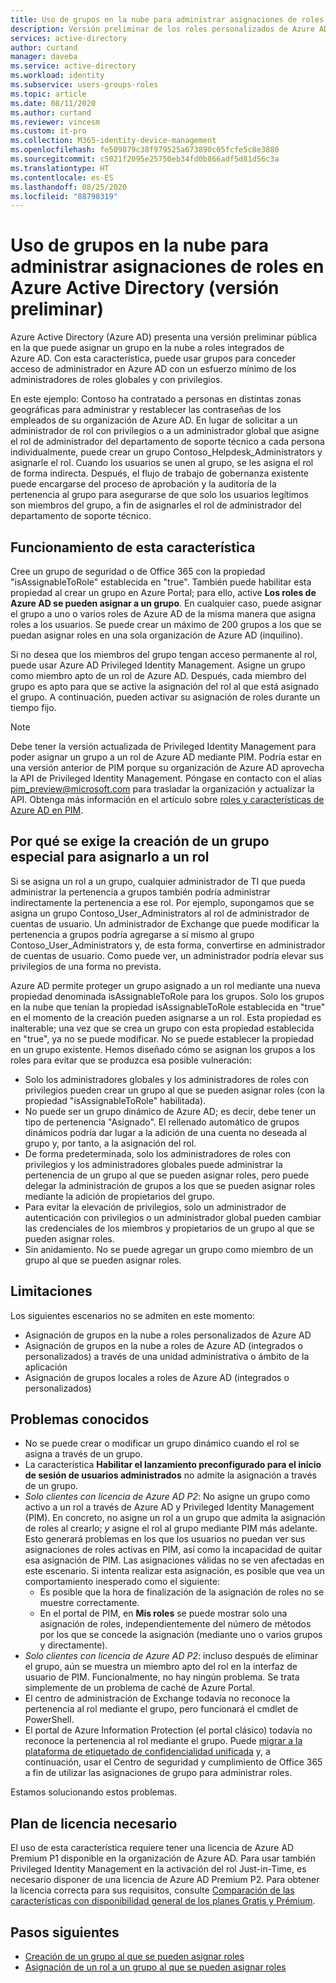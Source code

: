```yaml
---
title: Uso de grupos en la nube para administrar asignaciones de roles en Azure Active Directory | Microsoft Docs
description: Versión preliminar de los roles personalizados de Azure AD para delegar la administración de identidades. Administre roles de Azure en Azure Portal, PowerShell o Graph API.
services: active-directory
author: curtand
manager: daveba
ms.service: active-directory
ms.workload: identity
ms.subservice: users-groups-roles
ms.topic: article
ms.date: 08/11/2020
ms.author: curtand
ms.reviewer: vincesm
ms.custom: it-pro
ms.collection: M365-identity-device-management
ms.openlocfilehash: fe509879c38f979525a673890c05fcfe5c8e3880
ms.sourcegitcommit: c5021f2095e25750eb34fd0b866adf5d81d56c3a
ms.translationtype: HT
ms.contentlocale: es-ES
ms.lasthandoff: 08/25/2020
ms.locfileid: "88798319"
---
```

# <a name="use-cloud-groups-to-manage-role-assignments-in-azure-active-directory-preview"></a>Uso de grupos en la nube para administrar asignaciones de roles en Azure Active Directory (versión preliminar)

Azure Active Directory (Azure AD) presenta una versión preliminar pública en la que puede asignar un grupo en la nube a roles integrados de Azure AD. Con esta característica, puede usar grupos para conceder acceso de administrador en Azure AD con un esfuerzo mínimo de los administradores de roles globales y con privilegios.

En este ejemplo: Contoso ha contratado a personas en distintas zonas geográficas para administrar y restablecer las contraseñas de los empleados de su organización de Azure AD. En lugar de solicitar a un administrador de rol con privilegios o a un administrador global que asigne el rol de administrador del departamento de soporte técnico a cada persona individualmente, puede crear un grupo Contoso_Helpdesk_Administrators y asignarle el rol. Cuando los usuarios se unen al grupo, se les asigna el rol de forma indirecta. Después, el flujo de trabajo de gobernanza existente puede encargarse del proceso de aprobación y la auditoría de la pertenencia al grupo para asegurarse de que solo los usuarios legítimos son miembros del grupo, a fin de asignarles el rol de administrador del departamento de soporte técnico.

## <a name="how-this-feature-works"></a>Funcionamiento de esta característica

Cree un grupo de seguridad o de Office 365 con la propiedad "isAssignableToRole" establecida en "true". También puede habilitar esta propiedad al crear un grupo en Azure Portal; para ello, active **Los roles de Azure AD se pueden asignar a un grupo**. En cualquier caso, puede asignar el grupo a uno o varios roles de Azure AD de la misma manera que asigna roles a los usuarios. Se puede crear un máximo de 200 grupos a los que se puedan asignar roles en una sola organización de Azure AD (inquilino).

Si no desea que los miembros del grupo tengan acceso permanente al rol, puede usar Azure AD Privileged Identity Management. Asigne un grupo como miembro apto de un rol de Azure AD. Después, cada miembro del grupo es apto para que se active la asignación del rol al que está asignado el grupo. A continuación, pueden activar su asignación de roles durante un tiempo fijo.

> [!Note]
> Debe tener la versión actualizada de Privileged Identity Management para poder asignar un grupo a un rol de Azure AD mediante PIM. Podría estar en una versión anterior de PIM porque su organización de Azure AD aprovecha la API de Privileged Identity Management. Póngase en contacto con el alias pim_preview@microsoft.com para trasladar la organización y actualizar la API. Obtenga más información en el artículo sobre [roles y características de Azure AD en PIM](../privileged-identity-management/azure-ad-roles-features.md).

## <a name="why-we-enforce-creation-of-a-special-group-for-assigning-it-to-a-role"></a>Por qué se exige la creación de un grupo especial para asignarlo a un rol

Si se asigna un rol a un grupo, cualquier administrador de TI que pueda administrar la pertenencia a grupos también podría administrar indirectamente la pertenencia a ese rol. Por ejemplo, supongamos que se asigna un grupo Contoso_User_Administrators al rol de administrador de cuentas de usuario. Un administrador de Exchange que puede modificar la pertenencia a grupos podría agregarse a sí mismo al grupo Contoso_User_Administrators y, de esta forma, convertirse en administrador de cuentas de usuario. Como puede ver, un administrador podría elevar sus privilegios de una forma no prevista.

Azure AD permite proteger un grupo asignado a un rol mediante una nueva propiedad denominada isAssignableToRole para los grupos. Solo los grupos en la nube que tenían la propiedad isAssignableToRole establecida en "true" en el momento de la creación pueden asignarse a un rol. Esta propiedad es inalterable; una vez que se crea un grupo con esta propiedad establecida en "true", ya no se puede modificar. No se puede establecer la propiedad en un grupo existente.
Hemos diseñado cómo se asignan los grupos a los roles para evitar que se produzca esa posible vulneración:

- Solo los administradores globales y los administradores de roles con privilegios pueden crear un grupo al que se pueden asignar roles (con la propiedad "isAssignableToRole" habilitada).
- No puede ser un grupo dinámico de Azure AD; es decir, debe tener un tipo de pertenencia "Asignado". El rellenado automático de grupos dinámicos podría dar lugar a la adición de una cuenta no deseada al grupo y, por tanto, a la asignación del rol.
- De forma predeterminada, solo los administradores de roles con privilegios y los administradores globales puede administrar la pertenencia de un grupo al que se pueden asignar roles, pero puede delegar la administración de grupos a los que se pueden asignar roles mediante la adición de propietarios del grupo.
- Para evitar la elevación de privilegios, solo un administrador de autenticación con privilegios o un administrador global pueden cambiar las credenciales de los miembros y propietarios de un grupo al que se pueden asignar roles.
- Sin anidamiento. No se puede agregar un grupo como miembro de un grupo al que se pueden asignar roles.

## <a name="limitations"></a>Limitaciones

Los siguientes escenarios no se admiten en este momento:  

- Asignación de grupos en la nube a roles personalizados de Azure AD
- Asignación de grupos en la nube a roles de Azure AD (integrados o personalizados) a través de una unidad administrativa o ámbito de la aplicación
- Asignación de grupos locales a roles de Azure AD (integrados o personalizados)

## <a name="known-issues"></a>Problemas conocidos

- No se puede crear o modificar un grupo dinámico cuando el rol se asigna a través de un grupo.
- La característica **Habilitar el lanzamiento preconfigurado para el inicio de sesión de usuarios administrados** no admite la asignación a través de un grupo.
- *Solo clientes con licencia de Azure AD P2*: No asigne un grupo como activo a un rol a través de Azure AD y Privileged Identity Management (PIM). En concreto, no asigne un rol a un grupo que admita la asignación de roles al crearlo; *y* asigne el rol al grupo mediante PIM más adelante. Esto generará problemas en los que los usuarios no puedan ver sus asignaciones de roles activas en PIM, así como la incapacidad de quitar esa asignación de PIM. Las asignaciones válidas no se ven afectadas en este escenario. Si intenta realizar esta asignación, es posible que vea un comportamiento inesperado como el siguiente:
  - Es posible que la hora de finalización de la asignación de roles no se muestre correctamente.
  - En el portal de PIM, en **Mis roles** se puede mostrar solo una asignación de roles, independientemente del número de métodos por los que se concede la asignación (mediante uno o varios grupos y directamente).
- *Solo clientes con licencia de Azure AD P2*: incluso después de eliminar el grupo, aún se muestra un miembro apto del rol en la interfaz de usuario de PIM. Funcionalmente, no hay ningún problema. Se trata simplemente de un problema de caché de Azure Portal.  
- El centro de administración de Exchange todavía no reconoce la pertenencia al rol mediante el grupo, pero funcionará el cmdlet de PowerShell.
- El portal de Azure Information Protection (el portal clásico) todavía no reconoce la pertenencia al rol mediante el grupo. Puede [migrar a la plataforma de etiquetado de confidencialidad unificada](/azure/information-protection/configure-policy-migrate-labels) y, a continuación, usar el Centro de seguridad y cumplimiento de Office 365 a fin de utilizar las asignaciones de grupo para administrar roles.

Estamos solucionando estos problemas.

## <a name="required-license-plan"></a>Plan de licencia necesario

El uso de esta característica requiere tener una licencia de Azure AD Premium P1 disponible en la organización de Azure AD. Para usar también Privileged Identity Management en la activación del rol Just-in-Time, es necesario disponer de una licencia de Azure AD Premium P2. Para obtener la licencia correcta para sus requisitos, consulte [Comparación de las características con disponibilidad general de los planes Gratis y Prémium](../fundamentals/active-directory-whatis.md#what-are-the-azure-ad-licenses).

## <a name="next-steps"></a>Pasos siguientes

- [Creación de un grupo al que se pueden asignar roles](roles-groups-create-eligible.md)
- [Asignación de un rol a un grupo al que se pueden asignar roles](roles-groups-assign-role.md)